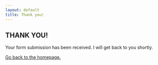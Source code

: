```yaml
---
layout: default
title: Thank you!
---
```



## THANK YOU!
<div class = "success">
    <p>Your form submission has been received. I will get back to you shortly.</p>
    <a href="https://jovial-benz-15b62a.netlify.app/">Go back to the homepage.</a>
</div>